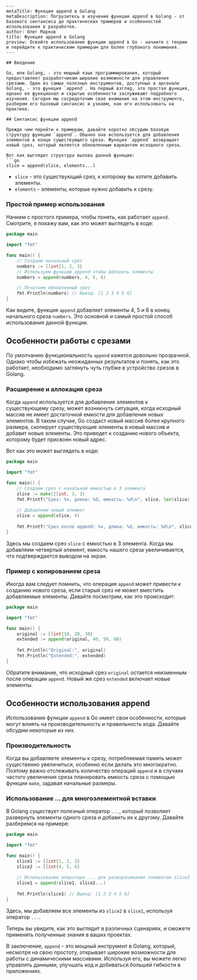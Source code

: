 ```
---
metaTitle: Функция append в Golang
metaDescription: Погрузитесь в изучение функции append в Golang - от базового синтаксиса до практических примеров и особенностей использования в разработке.
author: Олег Марков
title: Функция append в Golang
preview: Освойте использование функции append в Go - начните с теории и перейдите к практическим примерам для более глубокого понимания.
---

## Введение

Go, или Golang, - это мощный язык программирования, который предоставляет разработчикам широкие возможности для управления срезами. Один из самых полезных инструментов, доступных в арсенале Golang, - это функция `append`. На первый взгляд, это простая функция, однако ее функционал и скрытые особенности заслуживают подробного изучения. Сегодня мы сосредоточим свое внимание на этом инструменте, разберем его базовый синтаксис и узнаем, как его использовать на практике.

## Синтаксис функции append

Прежде чем перейти к примерам, давайте коротко обсудим базовую структуру функции `append`. Обычно она используется для добавления элементов в конце существующего среза. Функция `append` возвращает новый срез, который является обновленным вариантом исходного среза.

Вот как выглядит структура вызова данной функции:
```go
slice = append(slice, elements...)
```
- `slice` - это существующий срез, к которому вы хотите добавить элементы.
- `elements` - элементы, которые нужно добавить к срезу.

### Простой пример использования

Начнем с простого примера, чтобы понять, как работает `append`. Смотрите, я покажу вам, как это может выглядеть в коде:

```go
package main

import "fmt"

func main() {
    // Создаем начальный срез
    numbers := []int{1, 2, 3}
    // Используем функцию append чтобы добавить элементы
    numbers = append(numbers, 4, 5, 6)

    // Печатаем обновленный срез
    fmt.Println(numbers) // Вывод: [1 2 3 4 5 6]
}
```

Как видите, функция `append` добавляет элементы 4, 5 и 6 в конец начального среза `numbers`. Это основной и самый простой способ использования данной функции.

## Особенности работы с срезами

По умолчанию функциональность `append` кажется довольно прозрачной. Однако чтобы избежать неожиданных результатов и понять, как это работает, необходимо заглянуть чуть глубже в устройство срезов в Golang.

### Расширение и аллокация среза

Когда `append` используется для добавления элементов к существующему срезу, может возникнуть ситуация, когда исходный массив не имеет достаточной емкости для добавления новых элементов. В таком случае, Go создаст новый массив более крупного размера, скопирует существующие элементы в новый массив и добавит новые элементы. Это приведет к созданию нового объекта, которому будет присвоен новый адрес.

Вот как это может выглядеть в коде:
```go
package main

import "fmt"

func main() {
    // Создаем срез с начальной емкостью в 3 элемента
    slice := make([]int, 3, 3)
    fmt.Printf("Срез: %v, длина: %d, емкость: %d\n", slice, len(slice), cap(slice))
    
    // Добавляем новый элемент
    slice = append(slice, 4)
    
    fmt.Printf("Срез после append: %v, длина: %d, емкость: %d\n", slice, len(slice), cap(slice))
}
```

Здесь мы создаем срез `slice` с емкостью в 3 элемента. Когда мы добавляем четвертый элемент, емкость нашего среза увеличивается, что подтверждается выводом на экран.

### Пример с копированием среза

Иногда вам следует помнить, что операция `append` может привести к созданию нового среза, если старый срез не может вместить добавляемые элементы. Давайте посмотрим, как это происходит:

```go
package main

import "fmt"

func main() {
    original := []int{10, 20, 30}
    extended := append(original, 40, 50, 60)
    
    fmt.Println("Original:", original) 
    fmt.Println("Extended:", extended)
}
```

Обратите внимание, что исходный срез `original` остается неизменным после операции `append`. Новый же срез `extended` включает новые элементы.

## Особенности использования append

Использование функции `append` в Go имеет свои особенности, которые могут влиять на производительность и правильность кода. Давайте обсудим некоторые из них.

### Производительность

Когда вы добавляете элементы к срезу, потребляемая память может существенно увеличиться, особенно если делать это многократно. Поэтому важно отслеживать количество операций `append` и в случаях частого увеличения среза планировать емкость среза с помощью функции `make`, задавая начальные размеры.

### Использование ... для многоэлементной вставки

В Golang существует полезный оператор `...`, который позволяет развернуть элементы одного среза и добавить их к другому. Давайте разберемся на примере:

```go
package main

import "fmt"

func main() {
    slice1 := []int{1, 2, 3}
    slice2 := []int{4, 5, 6}
    
    // Использование оператора ... для разворачивания элементов slice2
    slice1 = append(slice1, slice2...)
    
    fmt.Println(slice1) // Вывод: [1 2 3 4 5 6]
}
```

Здесь, мы добавляем все элементы из `slice2` в `slice1`, используя оператор `...`.

Теперь вы увидите, как это выглядит в различных сценариях, и сможете применять полученные знания в ваших проектах.

В заключение, `append` - это мощный инструмент в Golang, который, несмотря на свою простоту, открывает широкие возможности для работы с динамическими массивами. Используя его, вы можете легко управлять данными, улучшать код и добиваться большей гибкости в приложениях.
```